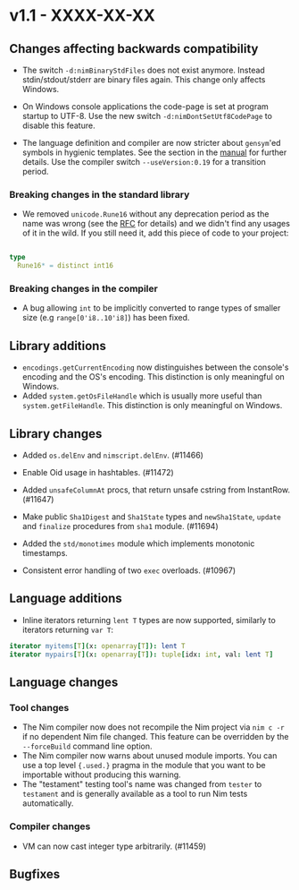 # v1.1 - XXXX-XX-XX


## Changes affecting backwards compatibility

- The switch ``-d:nimBinaryStdFiles`` does not exist anymore. Instead
  stdin/stdout/stderr are binary files again. This change only affects
  Windows.
- On Windows console applications the code-page is set at program startup
  to UTF-8. Use the new switch `-d:nimDontSetUtf8CodePage` to disable this
  feature.

- The language definition and compiler are now stricter about ``gensym``'ed
  symbols in hygienic templates. See the section in the
  [manual](https://nim-lang.org/docs/manual.html#templates-hygiene-in-templates)
  for further details. Use the compiler switch `--useVersion:0.19` for a
  transition period.


### Breaking changes in the standard library

- We removed `unicode.Rune16` without any deprecation period as the name
  was wrong (see the [RFC](https://github.com/nim-lang/RFCs/issues/151) for details)
  and we didn't find any usages of it in the wild. If you still need it, add this
  piece of code to your project:

```nim

type
  Rune16* = distinct int16

```


### Breaking changes in the compiler

- A bug allowing `int` to be implicitly converted to range types of smaller size (e.g `range[0'i8..10'i8]`) has been fixed.


## Library additions

- `encodings.getCurrentEncoding` now distinguishes between the console's
  encoding and the OS's encoding. This distinction is only meaningful on
  Windows.
- Added `system.getOsFileHandle` which is usually more useful
  than `system.getFileHandle`. This distinction is only meaningful on
  Windows.

## Library changes

- Added `os.delEnv` and `nimscript.delEnv`. (#11466)

- Enable Oid usage in hashtables. (#11472)

- Added `unsafeColumnAt` procs, that return unsafe cstring from InstantRow. (#11647)

- Make public `Sha1Digest` and `Sha1State` types and `newSha1State`,
  `update` and `finalize` procedures from `sha1` module. (#11694)

- Added the `std/monotimes` module which implements monotonic timestamps.

- Consistent error handling of two `exec` overloads. (#10967)

## Language additions

- Inline iterators returning `lent T` types are now supported, similarly to iterators returning `var T`:
```nim
iterator myitems[T](x: openarray[T]): lent T
iterator mypairs[T](x: openarray[T]): tuple[idx: int, val: lent T]
```

## Language changes


### Tool changes

- The Nim compiler now does not recompile the Nim project via ``nim c -r`` if
  no dependent Nim file changed. This feature can be overridden by
  the ``--forceBuild`` command line option.
- The Nim compiler now warns about unused module imports. You can use a
  top level ``{.used.}`` pragma in the module that you want to be importable
  without producing this warning.
- The "testament" testing tool's name was changed
  from `tester` to `testament` and is generally available as a tool to run Nim
  tests automatically.


### Compiler changes

- VM can now cast integer type arbitrarily. (#11459)


## Bugfixes
